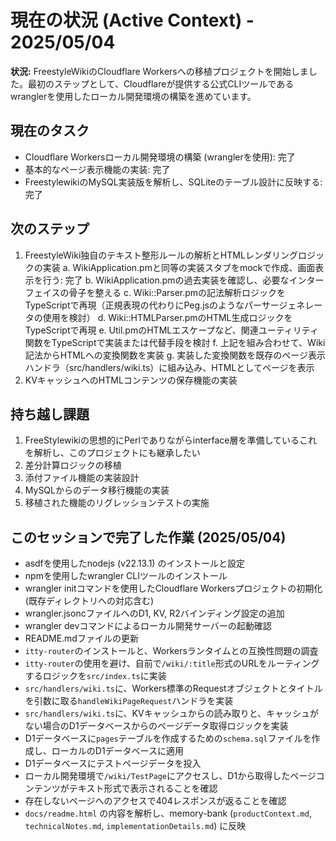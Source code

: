# **現在の状況 (Active Context) \- 2025/05/04**

**状況:** FreestyleWikiのCloudflare Workersへの移植プロジェクトを開始しました。最初のステップとして、Cloudflareが提供する公式CLIツールであるwranglerを使用したローカル開発環境の構築を進めています。

## **現在のタスク**

- Cloudflare Workersローカル開発環境の構築 (wranglerを使用): 完了
- 基本的なページ表示機能の実装: 完了
- FreestylewikiのMySQL実装版を解析し、SQLiteのテーブル設計に反映する: 完了

## **次のステップ**

1. FreestyleWiki独自のテキスト整形ルールの解析とHTMLレンダリングロジックの実装
    a. WikiApplication.pmと同等の実装スタブをmockで作成、画面表示を行う: 完了
    b. WikiApplication.pmの過去実装を確認し、必要なインターフェイスの骨子を整える
    c. Wiki::Parser.pmの記法解析ロジックをTypeScriptで再現（正規表現の代わりにPeg.jsのようなパーサージェネレータの使用を検討）
    d. Wiki::HTMLParser.pmのHTML生成ロジックをTypeScriptで再現
    e. Util.pmのHTMLエスケープなど、関連ユーティリティ関数をTypeScriptで実装または代替手段を検討
    f. 上記を組み合わせて、Wiki記法からHTMLへの変換関数を実装
    g. 実装した変換関数を既存のページ表示ハンドラ（src/handlers/wiki.ts）に組み込み、HTMLとしてページを表示
2. KVキャッシュへのHTMLコンテンツの保存機能の実装

## **持ち越し課題**

1. FreeStylewikiの思想的にPerlでありながらinterface層を準備しているこれを解析し、このプロジェクトにも継承したい
2. 差分計算ロジックの移植
3. 添付ファイル機能の実装設計
4. MySQLからのデータ移行機能の実装
5. 移植された機能のリグレッションテストの実施

## **このセッションで完了した作業 (2025/05/04)**

* asdfを使用したnodejs (v22.13.1) のインストールと設定
* npmを使用したwrangler CLIツールのインストール
* wrangler initコマンドを使用したCloudflare Workersプロジェクトの初期化 (既存ディレクトリへの対応含む)
* wrangler.jsoncファイルへのD1, KV, R2バインディング設定の追加
* wrangler devコマンドによるローカル開発サーバーの起動確認
* README.mdファイルの更新
* `itty-router`のインストールと、Workersランタイムとの互換性問題の調査
* `itty-router`の使用を避け、自前で`/wiki/:title`形式のURLをルーティングするロジックを`src/index.ts`に実装
* `src/handlers/wiki.ts`に、Workers標準のRequestオブジェクトとタイトルを引数に取る`handleWikiPageRequest`ハンドラを実装
* `src/handlers/wiki.ts`に、KVキャッシュからの読み取りと、キャッシュがない場合のD1データベースからのページデータ取得ロジックを実装
* D1データベースに`pages`テーブルを作成するための`schema.sql`ファイルを作成し、ローカルのD1データベースに適用
* D1データベースにテストページデータを投入
* ローカル開発環境で`/wiki/TestPage`にアクセスし、D1から取得したページコンテンツがテキスト形式で表示されることを確認
* 存在しないページへのアクセスで404レスポンスが返ることを確認
* `docs/readme.html` の内容を解析し、memory-bank (`productContext.md`, `technicalNotes.md`, `implementationDetails.md`) に反映

